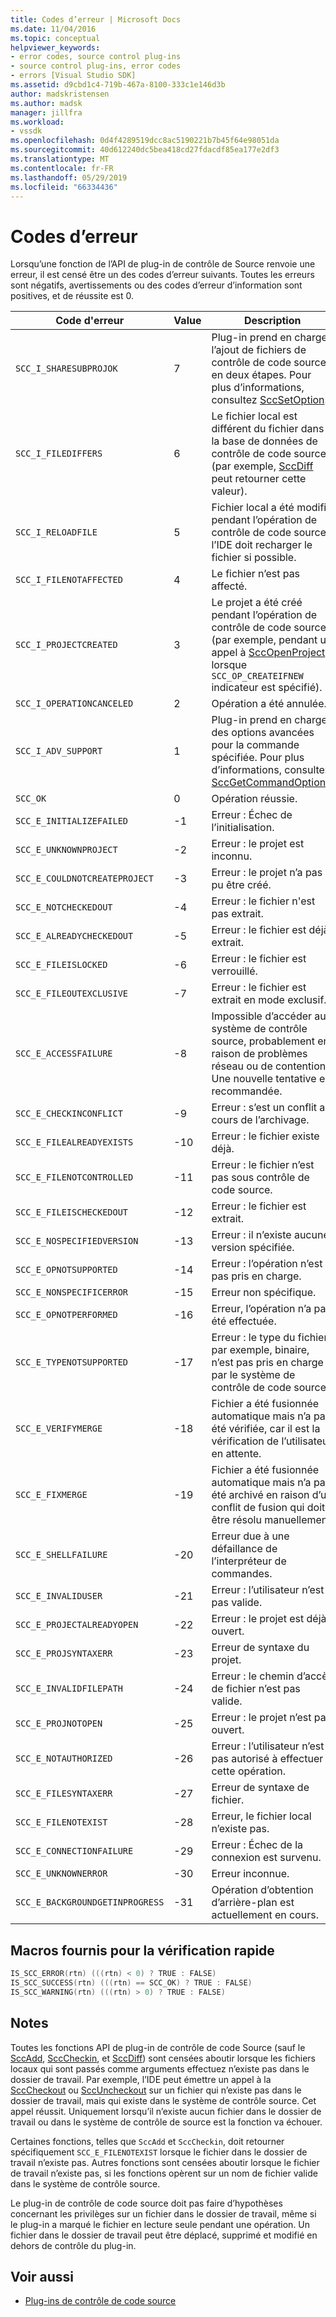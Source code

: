 ```yaml
---
title: Codes d’erreur | Microsoft Docs
ms.date: 11/04/2016
ms.topic: conceptual
helpviewer_keywords:
- error codes, source control plug-ins
- source control plug-ins, error codes
- errors [Visual Studio SDK]
ms.assetid: d9cbd1c4-719b-467a-8100-333c1e146d3b
author: madskristensen
ms.author: madsk
manager: jillfra
ms.workload:
- vssdk
ms.openlocfilehash: 0d4f4289519dcc8ac5190221b7b45f64e98051da
ms.sourcegitcommit: 40d612240dc5bea418cd27fdacdf85ea177e2df3
ms.translationtype: MT
ms.contentlocale: fr-FR
ms.lasthandoff: 05/29/2019
ms.locfileid: "66334436"
---
```

# <a name="error-codes"></a>Codes d’erreur
Lorsqu’une fonction de l’API de plug-in de contrôle de Source renvoie une erreur, il est censé être un des codes d’erreur suivants. Toutes les erreurs sont négatifs, avertissements ou des codes d’erreur d’information sont positives, et de réussite est 0.

|Code d'erreur|Value|Description|
|----------------|-----------|-----------------|
|`SCC_I_SHARESUBPROJOK`|7|Plug-in prend en charge l’ajout de fichiers de contrôle de code source en deux étapes. Pour plus d’informations, consultez [SccSetOption](../extensibility/sccsetoption-function.md).|
|`SCC_I_FILEDIFFERS`|6|Le fichier local est différent du fichier dans la base de données de contrôle de code source (par exemple, [SccDiff](../extensibility/sccdiff-function.md) peut retourner cette valeur).|
|`SCC_I_RELOADFILE`|5|Fichier local a été modifié pendant l’opération de contrôle de code source ; l’IDE doit recharger le fichier si possible.|
|`SCC_I_FILENOTAFFECTED`|4|Le fichier n’est pas affecté.|
|`SCC_I_PROJECTCREATED`|3|Le projet a été créé pendant l’opération de contrôle de code source (par exemple, pendant un appel à [SccOpenProject](../extensibility/sccopenproject-function.md) lorsque `SCC_OP_CREATEIFNEW` indicateur est spécifié).|
|`SCC_I_OPERATIONCANCELED`|2|Opération a été annulée.|
|`SCC_I_ADV_SUPPORT`|1|Plug-in prend en charge des options avancées pour la commande spécifiée. Pour plus d’informations, consultez [SccGetCommandOptions](../extensibility/sccgetcommandoptions-function.md).|
|`SCC_OK`|0|Opération réussie.|
|`SCC_E_INITIALIZEFAILED`|-1|Erreur : Échec de l’initialisation.|
|`SCC_E_UNKNOWNPROJECT`|-2|Erreur : le projet est inconnu.|
|`SCC_E_COULDNOTCREATEPROJECT`|-3|Erreur : le projet n’a pas pu être créé.|
|`SCC_E_NOTCHECKEDOUT`|-4|Erreur : le fichier n'est pas extrait.|
|`SCC_E_ALREADYCHECKEDOUT`|-5|Erreur : le fichier est déjà extrait.|
|`SCC_E_FILEISLOCKED`|-6|Erreur : le fichier est verrouillé.|
|`SCC_E_FILEOUTEXCLUSIVE`|-7|Erreur : le fichier est extrait en mode exclusif.|
|`SCC_E_ACCESSFAILURE`|-8|Impossible d’accéder au système de contrôle source, probablement en raison de problèmes réseau ou de contention. Une nouvelle tentative est recommandée.|
|`SCC_E_CHECKINCONFLICT`|-9|Erreur : s’est un conflit au cours de l’archivage.|
|`SCC_E_FILEALREADYEXISTS`|-10|Erreur : le fichier existe déjà.|
|`SCC_E_FILENOTCONTROLLED`|-11|Erreur : le fichier n’est pas sous contrôle de code source.|
|`SCC_E_FILEISCHECKEDOUT`|-12|Erreur : le fichier est extrait.|
|`SCC_E_NOSPECIFIEDVERSION`|-13|Erreur : il n’existe aucune version spécifiée.|
|`SCC_E_OPNOTSUPPORTED`|-14|Erreur : l’opération n’est pas pris en charge.|
|`SCC_E_NONSPECIFICERROR`|-15|Erreur non spécifique.|
|`SCC_E_OPNOTPERFORMED`|-16|Erreur, l’opération n’a pas été effectuée.|
|`SCC_E_TYPENOTSUPPORTED`|-17|Erreur : le type du fichier, par exemple, binaire, n’est pas pris en charge par le système de contrôle de code source.|
|`SCC_E_VERIFYMERGE`|-18|Fichier a été fusionnée automatique mais n’a pas été vérifiée, car il est la vérification de l’utilisateur en attente.|
|`SCC_E_FIXMERGE`|-19|Fichier a été fusionnée automatique mais n’a pas été archivé en raison d’un conflit de fusion qui doit être résolu manuellement.|
|`SCC_E_SHELLFAILURE`|-20|Erreur due à une défaillance de l’interpréteur de commandes.|
|`SCC_E_INVALIDUSER`|-21|Erreur : l’utilisateur n’est pas valide.|
|`SCC_E_PROJECTALREADYOPEN`|-22|Erreur : le projet est déjà ouvert.|
|`SCC_E_PROJSYNTAXERR`|-23|Erreur de syntaxe du projet.|
|`SCC_E_INVALIDFILEPATH`|-24|Erreur : le chemin d’accès de fichier n’est pas valide.|
|`SCC_E_PROJNOTOPEN`|-25|Erreur : le projet n’est pas ouvert.|
|`SCC_E_NOTAUTHORIZED`|-26|Erreur : l’utilisateur n’est pas autorisé à effectuer cette opération.|
|`SCC_E_FILESYNTAXERR`|-27|Erreur de syntaxe de fichier.|
|`SCC_E_FILENOTEXIST`|-28|Erreur, le fichier local n’existe pas.|
|`SCC_E_CONNECTIONFAILURE`|-29|Erreur : Échec de la connexion est survenu.|
|`SCC_E_UNKNOWNERROR`|-30|Erreur inconnue.|
|`SCC_E_BACKGROUNDGETINPROGRESS`|-31|Opération d’obtention d’arrière-plan est actuellement en cours.|

## <a name="macros-provided-for-quick-checking"></a>Macros fournis pour la vérification rapide

```cpp
IS_SCC_ERROR(rtn) (((rtn) < 0) ? TRUE : FALSE)
IS_SCC_SUCCESS(rtn) (((rtn) == SCC_OK) ? TRUE : FALSE)
IS_SCC_WARNING(rtn) (((rtn) > 0) ? TRUE : FALSE)
```

## <a name="remarks"></a>Notes
 Toutes les fonctions API de plug-in de contrôle de code Source (sauf le [SccAdd](../extensibility/sccadd-function.md), [SccCheckin](../extensibility/scccheckin-function.md), et [SccDiff](../extensibility/sccdiff-function.md)) sont censées aboutir lorsque les fichiers locaux qui sont passés comme arguments effectuez n’existe pas dans le dossier de travail. Par exemple, l’IDE peut émettre un appel à la [SccCheckout](../extensibility/scccheckout-function.md) ou [SccUncheckout](../extensibility/sccuncheckout-function.md) sur un fichier qui n’existe pas dans le dossier de travail, mais qui existe dans le système de contrôle source. Cet appel réussit. Uniquement lorsqu’il n’existe aucun fichier dans le dossier de travail ou dans le système de contrôle de source est la fonction va échouer.

 Certaines fonctions, telles que `SccAdd` et `SccCheckin`, doit retourner spécifiquement `SCC_E_FILENOTEXIST` lorsque le fichier dans le dossier de travail n’existe pas. Autres fonctions sont censées aboutir lorsque le fichier de travail n’existe pas, si les fonctions opèrent sur un nom de fichier valide dans le système de contrôle source.

 Le plug-in de contrôle de code source doit pas faire d’hypothèses concernant les privilèges sur un fichier dans le dossier de travail, même si le plug-in a marqué le fichier en lecture seule pendant une opération. Un fichier dans le dossier de travail peut être déplacé, supprimé et modifié en dehors de contrôle du plug-in.

## <a name="see-also"></a>Voir aussi
- [Plug-ins de contrôle de code source](../extensibility/source-control-plug-ins.md)